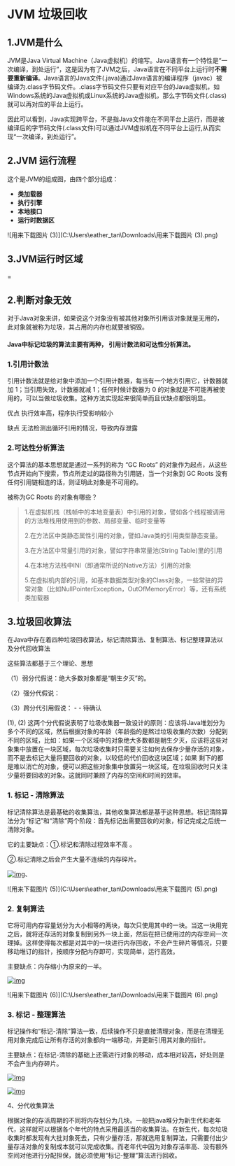 # JVM 垃圾回收

## 1.JVM是什么

JVM是Java Virtual Machine（Java虚拟机）的缩写。Java语言有一个特性是“一次编译，到处运行”，这是因为有了JVM之后，Java语言在不同平台上运行时**不需要重新编译**。Java语言的Java文件(.java)通过Java语言的编译程序（javac）被编译为.class字节码文件。.class字节码文件只要有对应平台的Java虚拟机，如Windows系统的Java虚拟机或Linux系统的Java虚拟机，那么字节码文件(.class) 就可以再对应的平台上运行。

因此可以看到，Java实现跨平台，不是指Java文件能在不同平台上运行，而是被编译后的字节码文件(.class文件)可以通过JVM虚拟机在不同平台上运行,从而实现“一次编译，到处运行”。

## 2.JVM 运行流程

这个是JVM的组成图，由四个部分组成：

- **类加载器**
- **执行引擎**
- **本地接口**
- **运行时数据区**

![用来下载图片 (3)](C:\Users\eather_tan\Downloads\用来下载图片 (3).png)



## 3.JVM运行时区域

=

## 2.判断对象无效

对于Java对象来讲，如果说这个对象没有被其他对象所引用该对象就是无用的，此对象就被称为垃圾，其占用的内存也就要被销毁。

#### Java中标记垃圾的算法主要有两种， 引用计数法和可达性分析算法。

### 1.**引用计数法**

引用计数法就是给对象中添加一个引用计数器，每当有一个地方引用它，计数器就加 1；当引用失效，计数器就减 1；任何时候计数器为 0 的对象就是不可能再被使用的，可以当做垃圾收集。这种方法实现起来很简单而且优缺点都很明显。

优点 执行效率高，程序执行受影响较小

缺点 无法检测出循环引用的情况，导致内存泄露

### 2.**可达性分析算法**

这个算法的基本思想就是通过一系列的称为 “GC Roots” 的对象作为起点，从这些节点开始向下搜索，节点所走过的路径称为引用链，当一个对象到 GC Roots 没有任何引用链相连的话，则证明此对象是不可用的。

被称为GC Roots 的对象有哪些？

> 1.在虚拟机栈（栈帧中的本地变量表）中引用的对象，譬如各个线程被调用的方法堆栈用使用到的参数、局部变量、临时变量等
>
> 2.在方法区中类静态属性引用的对象，譬如Java类的引用类型静态变量。
>
> 3.在方法区中常量引用的对象，譬如字符串常量池(String Table)里的引用
>
> 4.在本地方法栈中INI（即通常所说的Native方法）引用的对象
>
> 5.在虚拟机内部的引用，如基本数据类型对象的Class对象，一些常驻的异常对象（比如NullPointerException，OutOfMemoryError）等，还有系统类加载器



## 3.垃圾回收算法

在Java中存在着四种垃圾回收算法，标记清除算法、复制算法、标记整理算法以及分代回收算法

这些算法都基于三个理论、思想

（1）弱分代假说：绝大多数对象都是“朝生夕灭”的。

（2）强分代假说：

（3）跨分代引用假说： - - 待确认

(1), (2) 这两个分代假说表明了垃圾收集器一致设计的原则：应该将Java堆划分为多个不同的区域，然后根据对象的年龄（年龄指的是熬过垃圾收集的次数）分配到不同的区域，比如：如果一个区域中的对象绝大多数都是朝生夕灭，应该将这些对象集中放置在一块区域，每次垃圾收集时只需要关注如何去保存少量存活的对象，而不是去标记大量将要回收的对象，以较低的代价回收这块区域；如果 剩下的都是难以消亡的对象，便可以把这些对象集中放置另一块区域，在垃圾回收时只关注少量将要回收的对象。这就同时兼顾了内存的空间和时间的效率。

### **1. 标记 - 清除算法** 



标记清除算法是最基础的收集算法，其他收集算法都是基于这种思想。标记清除算法分为“标记”和“清除”两个阶段：首先标记出需要回收的对象，标记完成之后统一清除对象。

它的主要缺点：①.标记和清除过程效率不高 。

②.标记清除之后会产生大量不连续的内存碎片。

[![img](http://static.oschina.net/uploads/img/201303/18092408_8VSx.jpg)](http://static.oschina.net/uploads/img/201303/18092408_8VSx.jpg)、

![用来下载图片 (5)](C:\Users\eather_tan\Downloads\用来下载图片 (5).png)

### **2. 复制算法**

它将可用内存容量划分为大小相等的两块，每次只使用其中的一块。当这一块用完之后，就将还存活的对象复制到另外一块上面，然后在把已使用过的内存空间一次理掉。这样使得每次都是对其中的一块进行内存回收，不会产生碎片等情况，只要移动堆订的指针，按顺序分配内存即可，实现简单，运行高效。

主要缺点：内存缩小为原来的一半。

[![img](http://static.oschina.net/uploads/img/201303/18092409_CEnW.jpg)](http://static.oschina.net/uploads/img/201303/18092409_CEnW.jpg)

![用来下载图片 (6)](C:\Users\eather_tan\Downloads\用来下载图片 (6).png)



### **3. 标记 - 整理算法**

标记操作和“标记-清除”算法一致，后续操作不只是直接清理对象，而是在清理无用对象完成后让所有存活的对象都向一端移动，并更新引用其对象的指针。

主要缺点：在标记-清除的基础上还需进行对象的移动，成本相对较高，好处则是不会产生内存碎片。

[![img](http://static.oschina.net/uploads/img/201303/18092409_6Gwi.jpg)](http://static.oschina.net/uploads/img/201303/18092409_6Gwi.jpg)

[![img](http://static.oschina.net/uploads/img/201303/18092410_aV8b.jpg)](http://static.oschina.net/uploads/img/201303/18092410_aV8b.jpg)

4、分代收集算法 

根据对象的存活周期的不同将内存划分为几块。一般把java堆分为新生代和老年代，这样就可以根据各个年代的特点采用最适当的收集算法。在新生代，每次垃圾收集时都发现有大批对象死去，只有少量存活，那就选用复制算法，只需要付出少量存活对象的复制成本就可以完成收集。而老年代中因为对象存活率高、没有额外空间对他进行分配担保，就必须使用“标记-整理”算法进行回收。
